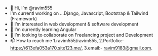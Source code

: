 - 👋 Hi, I’m @ravim555
- I'm currentl working on ...Django, Javascript, Bootstrap & Tailwind (Framework) 
- 👀 I’m interested in web development & software development
- 🌱 I’m currently learning Angular
- 💞️ I’m looking to collaborate on Freelancing project and Development 
- 📫 How to reach me 1.ravim555/ravim555, 2.Portfolio:- https://613efa053a170.site123.me/, 3.email:- ravim9183@gmail.com.

<!---
ravim555/ravim555 is a ✨ special ✨ repository because its `README.md` (this file) appears on your GitHub profile.
You can click the Preview link to take a look at your changes.
--->
